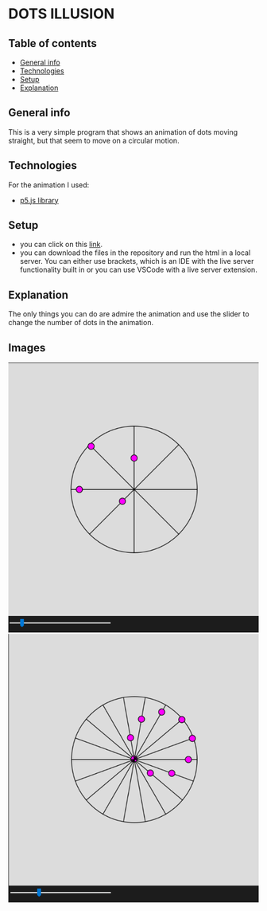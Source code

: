 # DOTS ILLUSION

## Table of contents
* [General info](#general-info)
* [Technologies](#technologies)
* [Setup](#setup)
* [Explanation](#explanation)



## General info
This is a very simple program that shows an animation of dots moving straight, but that seem to move on a circular motion.

## Technologies
For the animation I used:
* <a href="https://p5js.org/">p5.js library</a>

## Setup
* you can click on this <a href="https://editor.p5js.org/Pole/present/F6Ic73t1b">link</a>.
* you can download the files in the repository and run the html in a local server. You can either use brackets, which is an IDE with the live server functionality built in or you can use VSCode with a live server extension.

## Explanation
The only things you can do are admire the animation and use the slider to change the number of dots in the animation.

## Images 
![image](/images/screenshot-1.png)
![image](/images/screenshot-2.png)






